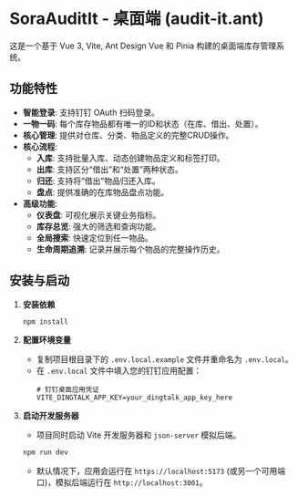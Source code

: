 # SoraAuditIt - 桌面端 (audit-it.ant)

这是一个基于 Vue 3, Vite, Ant Design Vue 和 Pinia 构建的桌面端库存管理系统。

## 功能特性

- **智能登录**: 支持钉钉 OAuth 扫码登录。
- **一物一码**: 每个库存物品都有唯一的ID和状态（在库、借出、处置）。
- **核心管理**: 提供对仓库、分类、物品定义的完整CRUD操作。
- **核心流程**:
    - **入库**: 支持批量入库、动态创建物品定义和标签打印。
    - **出库**: 支持区分“借出”和“处置”两种状态。
    - **归还**: 支持将“借出”物品归还入库。
    - **盘点**: 提供准确的在库物品盘点功能。
- **高级功能**:
    - **仪表盘**: 可视化展示关键业务指标。
    - **库存总览**: 强大的筛选和查询功能。
    - **全局搜索**: 快速定位到任一物品。
    - **生命周期追溯**: 记录并展示每个物品的完整操作历史。

## 安装与启动

1.  **安装依赖**
    ```bash
    npm install
    ```

2.  **配置环境变量**
    - 复制项目根目录下的 `.env.local.example` 文件并重命名为 `.env.local`。
    - 在 `.env.local` 文件中填入您的钉钉应用配置：
      ```env
      # 钉钉桌面应用凭证
      VITE_DINGTALK_APP_KEY=your_dingtalk_app_key_here
      ```

3.  **启动开发服务器**
    - 项目同时启动 Vite 开发服务器和 `json-server` 模拟后端。
    ```bash
    npm run dev
    ```
    - 默认情况下，应用会运行在 `https://localhost:5173` (或另一个可用端口)，模拟后端运行在 `http://localhost:3001`。
